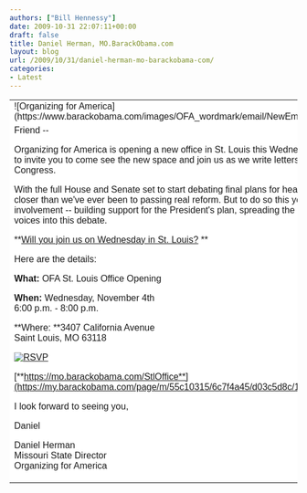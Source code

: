 ```yaml
---
authors: ["Bill Hennessy"]
date: 2009-10-31 22:07:11+00:00
draft: false
title: Daniel Herman, MO.BarackObama.com
layout: blog
url: /2009/10/31/daniel-herman-mo-barackobama-com/
categories:
- Latest
---
```


  


<table bgcolor="#ffffff" align="center" width="600" cellpadding="0" cellspacing="0" class="zeroBorder" ><tbody ><tr >
<td style="margin-right:0;margin-left:0;font-family:arial, sans-serif;" >![Organizing for America](https://www.barackobama.com/images/OFA_wordmark/email/NewEmailHeader_v1.jpg)

</td></tr><tr >
<td style="margin-right:0;margin-left:0;font-family:Arial, Helvetica, Verdana, sans-serif;" >Friend --  
  
Organizing for America is opening a new office in St. Louis this Wednesday, November 4th. I'd like to invite you to come see the new space and join us as we write letters to our representatives in Congress.  
  
With the full House and Senate set to start debating final plans for health insurance reform, we're closer than we've ever been to passing real reform. But to do so this year, we need your involvement -- building support for the President's plan, spreading the facts, and bringing new voices into this debate.   
  
**[Will you join us on Wednesday in St. Louis?](https://my.barackobama.com/page/m/55c10315/6c7f4a45/d03c5d8c/11886217/3731870468/VEsH/) **  
  
Here are the details:  
  


**What:** OFA St. Louis Office Opening  
  
**When:** Wednesday, November 4th  
6:00 p.m. - 8:00 p.m.  
  
**Where: **3407 California Avenue  
Saint Louis, MO 63118   
  
[![RSVP](https://www.barackobama.com/images/email/rsvp_email_button.jpg)
](https://my.barackobama.com/page/m/55c10315/6c7f4a45/d03c5d8c/11886217/3731870468/VEsE/)  
  
[**https://mo.barackobama.com/StlOffice**](https://my.barackobama.com/page/m/55c10315/6c7f4a45/d03c5d8c/11886217/3731870468/VEsF/)  
  


  
  
I look forward to seeing you,  
  
Daniel  
  
Daniel Herman  
Missouri State Director  
Organizing for America
</td></tr></tbody></table>

  

